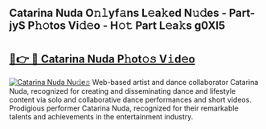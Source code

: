 ## Catarina Nuda O𝚗𝚕yf𝚊ns L𝚎a𝚔ed N𝚞𝚍es - Part-jyS P𝚑𝚘tos Vi𝚍𝚎o - H𝚘𝚝 Part L𝚎a𝚔s g0Xl5

# <h2><a href="http://kfazca.oniu.top/?m=Catarina+Nuda">🔗👉 🔴 Catarina Nuda P𝚑ot𝚘𝚜 V𝚒d𝚎o</a></h2>

[![Catarina Nuda Nu𝚍e𝚜](https://i.imgur.com/0qMVB7G.gif)](http://kfazca.oniu.top/?m=Catarina+Nuda)
Web-based artist and dance collaborator Catarina Nuda, recognized for creating and disseminating dance and lifestyle content via solo and collaborative dance performances and short videos. Prodigious performer Catarina Nuda, recognized for their remarkable talents and achievements in the entertainment industry.  
